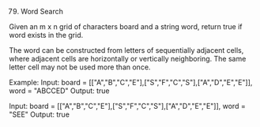 79. Word Search
  
Given an m x n grid of characters board and a string word, return true if word exists in the grid.

The word can be constructed from letters of sequentially adjacent cells, 
where adjacent cells are horizontally or vertically neighboring. The same letter cell may not be used more than once.

Example:
Input: board = [["A","B","C","E"],["S","F","C","S"],["A","D","E","E"]], word = "ABCCED"
Output: true

Input: board = [["A","B","C","E"],["S","F","C","S"],["A","D","E","E"]], word = "SEE"
Output: true
